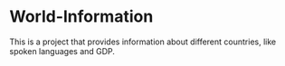 # World-Information
This is a project that provides information about different countries, like spoken languages and GDP.
